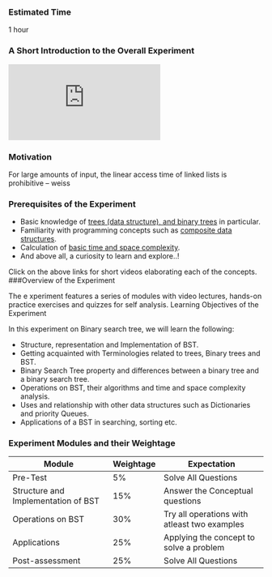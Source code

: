 ### Estimated Time

1 hour
### A Short Introduction to the Overall Experiment

<iframe src="https://www.youtube.com/embed/lH-lGR8VdSo" frameborder="0" allow="autoplay; encrypted-media" allowfullscreen></iframe>

### Motivation
For large amounts of input, the linear access time of linked lists is prohibitive – weiss
### Prerequisites of the Experiment


  -  Basic knowledge of [trees (data structure), and binary trees](10.4.12.203/bst/artefacts/build/code/static/videos/BinaryTree.mp4) in particular.
  -  Familiarity with programming concepts such as [composite data structures](10.4.12.203/bst/artefacts/build/code/static/videos/Pointers%20and%20Structs.mp4).
  -  Calculation of [basic time and space complexity](10.4.12.203/bst/artefacts/build/code/static/videos/Complexity.mp4).
  - And above all, a curiosity to learn and explore..!

Click on the above links for short videos elaborating each of the concepts.
###Overview of the Experiment

The e xperiment features a series of modules with video lectures, hands-on practice exercises and quizzes for self analysis.
Learning Objectives of the Experiment

In this experiment on Binary search tree, we will learn the following:

   - Structure, representation and Implementation of BST.
   - Getting acquainted with Terminologies related to trees, Binary trees and BST.
   - Binary Search Tree property and differences between a binary tree and a binary search tree.
   - Operations on BST, their algorithms and time and space complexity analysis.
   - Uses and relationship with other data structures such as Dictionaries and priority Queues.
   - Applications of a BST in searching, sorting etc.

### Experiment Modules and their Weightage
|Module 	|Weightage 	|Expectation|
|--------------|-----------------|----------|
|Pre-Test 	|5% 	|Solve All Questions|
|Structure and Implementation of BST 	|15% 	|Answer the Conceptual questions|
|Operations on BST 	|30% 	|Try all operations with atleast two examples|
|Applications 	|25% 	|Applying the concept to solve a problem|
|Post-assessment 	|25% 	|Solve All Questions|
